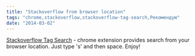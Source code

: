 ```yaml
---
title: "Stackoverflow from browser location"
tags: "chrome,stackoverflow,stackoverflow-tag-search,Рекомендую"
date: "2014-03-02"
---
```


[Stackoverflow Tag Search](https://chrome.google.com/webstore/detail/stackoverflow-tag-search/lpdblnhhdcgiakcblccpdeggkganijol) - chrome extension provides search from your browser location. Just type 's' and then space. Enjoy!
